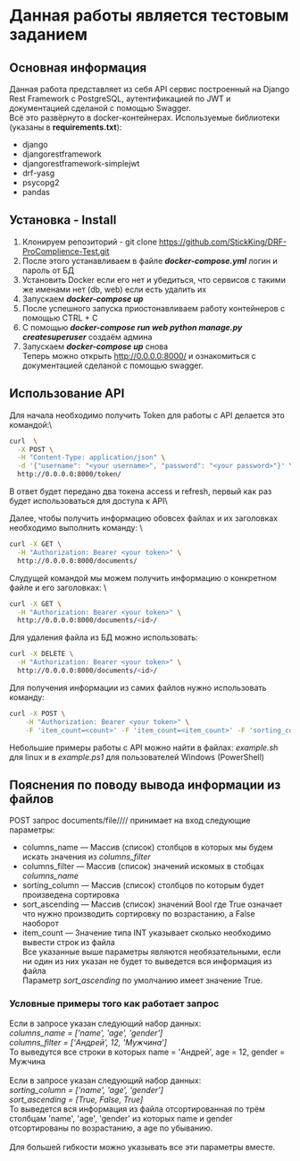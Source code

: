 # Данная работы является тестовым заданием
## Основная информация
Данная работа представляет из себя API сервис построенный на Django Rest Framework с PostgreSQL, аутентификацией по JWT и документацией сделаной с помощью Swagger. \
Всё это развёрнуто в docker-контейнерах.
Используемые библиотеки (указаны в __requirements.txt__):
- django
- djangorestframework
- djangorestframework-simplejwt
- drf-yasg
- psycopg2
- pandas

## Установка - Install
1. Клонируем репозиторий - git clone https://github.com/StickKing/DRF-ProComplience-Test.git
2. После этого устанавливаем в файле ___docker-compose.yml___ логин и пароль от БД
3. Установить Docker если его нет и убедиться, что сервисов с такими же именами нет (db, web) если есть удалить их
4. Запускаем ___docker-compose up___
5. После успешного запуска приостонавливаем работу контейнеров с помощью CTRL + C
6. С помощью ___docker-compose run web python manage.py createsuperuser___ создаём админа
7. Запускаем ___docker-compose up___ снова \
Теперь можно открыть http://0.0.0.0:8000/ и ознакомиться с документацией сделаной с помощью swagger.

## Использование API
Для начала необходимо получить Token для работы с API делается это командой:\
``` bash
curl  \
  -X POST \
  -H "Content-Type: application/json" \
  -d '{"username": "<your username>", "password": "<your password>"}' \
  http://0.0.0.0:8000/token/ 
```
В ответ будет передано два токена access и refresh, первый как раз будет использоваться для доступа к API\

Далее, чтобы получить информацию обовсех файлах и их заголовках необходимо выполнить команду: \
``` bash
curl -X GET \
  -H "Authorization: Bearer <your token>" \
  http://0.0.0.0:8000/documents/
```

Слудущей командой мы можем получить информацию о конкретном файле и его заголовках: \
``` bash
curl -X GET \
  -H "Authorization: Bearer <your token>" \
  http://0.0.0.0:8000/documents/<id>/
```

Для удаления файла из БД можно использовать:
``` bash
curl -X DELETE \
  -H "Authorization: Bearer <your token>" \
  http://0.0.0.0:8000/documents/<id>/
```

Для получения информации из самих файлов нужно использовать команду:
``` bash
curl -X POST \
    -H "Authorization: Bearer <your token>" \
    -F 'item_count=<count>' -F 'item_count=<item_count>' -F 'sorting_column=<column name>' -F 'sort_ascending=<True or False>' -F 'columns_name=<column name>' -F 'columns_filter=<columns_filter>'   http://0.0.0.0:8000/documents/file/<id>/
```

Небольшие примеры работы с API можно найти в файлах: *example.sh* для linux и в *example.ps1* для пользователей Windows (PowerShell)

## Пояснения по поводу вывода информации из файлов
POST запрос documents/file//<your id>// принимает на вход следующие параметры:
  - columns_name — Массив (список) столбцов в которых мы будем искать значения из *columns_filter*
  - columns_filter — Массив (список) значений искомых в стобцах *columns_name*
  - sorting_column — Массив (список) столбцов по которым будет произведена сортировка
  - sort_ascending — Массив (список) значений Bool где True означает что нужно производить сортировку по возрастанию, а False наоборот
  - item_count — Значение типа INT указывает сколько необходимо вывести строк из файла \
Все указанные выше параметры являются необязательными, если ни один из них указан не будет то выведется вся информация из файла \
Параметр *sort_ascending* по умолчанию имеет значение True.

### Условные примеры того как работает запрос
Если в запросе указан следующий набор данных: \
  *columns_name = ['name', 'age', 'gender']* \
  *columns_filter = ['Андрей', 12, 'Мужчина']* \
То выведутся все строки в которых name = 'Андрей', age = 12, gender = Мужчина \
\
Если в запросе указан следующий набор данных: \
  *sorting_column = ['name', 'age', 'gender']* \
  *sort_ascending = [True, False, True]* \
То выведется вся информация из файла отсортированная по трём столбцам 'name', 'age', 'gender' из которых name и gender отсортированы по возрастанию, а age по убыванию. \
  \
  Для большей гибкости можно указывать все эти параметры вместе.
